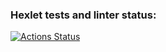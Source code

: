 ### Hexlet tests and linter status:
[![Actions Status](https://github.com/kaktusbezcherepa/frontend-project-44/actions/workflows/hexlet-check.yml/badge.svg)](https://github.com/kaktusbezcherepa/frontend-project-44/actions)